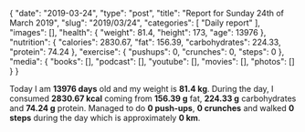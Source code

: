 {
    "date": "2019-03-24",
    "type": "post",
    "title": "Report for Sunday 24th of March 2019",
    "slug": "2019\/03\/24",
    "categories": [
        "Daily report"
    ],
    "images": [],
    "health": {
        "weight": 81.4,
        "height": 173,
        "age": 13976
    },
    "nutrition": {
        "calories": 2830.67,
        "fat": 156.39,
        "carbohydrates": 224.33,
        "protein": 74.24
    },
    "exercise": {
        "pushups": 0,
        "crunches": 0,
        "steps": 0
    },
    "media": {
        "books": [],
        "podcast": [],
        "youtube": [],
        "movies": [],
        "photos": []
    }
}

Today I am <strong>13976 days</strong> old and my weight is <strong>81.4 kg</strong>. During the day, I consumed <strong>2830.67 kcal</strong> coming from <strong>156.39 g</strong> fat, <strong>224.33 g</strong> carbohydrates and <strong>74.24 g</strong> protein. Managed to do <strong>0 push-ups</strong>, <strong>0 crunches</strong> and walked <strong>0 steps</strong> during the day which is approximately <strong>0 km</strong>.